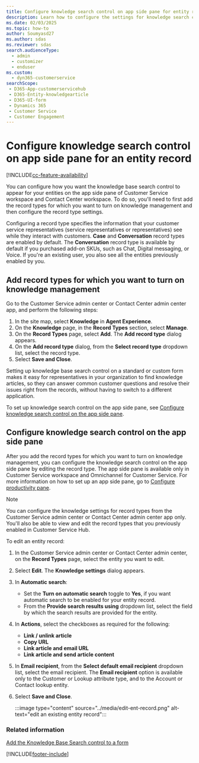 ```yaml
---
title: Configure knowledge search control on app side pane for entity records
description: Learn how to configure the settings for knowledge search control in Dynamics 365 Customer Service.
ms.date: 02/03/2025
ms.topic: how-to
author: Soumyasd27
ms.author: sdas
ms.reviewer: sdas
search.audienceType: 
  - admin
  - customizer
  - enduser
ms.custom: 
  - dyn365-customerservice
searchScope: 
 - D365-App-customerservicehub 
 - D365-Entity-knowledgearticle
 - D365-UI-form
 - Dynamics 365 
 - Customer Service 
 - Customer Engagement 
---
```


# Configure knowledge search control on app side pane for an entity record

[!INCLUDE[cc-feature-availability](../../includes/cc-feature-availability.md)]


You can configure how you want the knowledge base search control to appear for your entities on the app side pane of Customer Service workspace and Contact Center workspace. To do so, you'll need to first add the record types for which you want to turn on knowledge management and then configure the record type settings.

Configuring a record type specifies the information that your customer service representatives (service representatives or representatives) see while they interact with customers. **Case** and **Conversation** record types are enabled by default. The **Conversation** record type is available by default if you purchased add-on SKUs, such as Chat, Digital messaging, or Voice. If you're an existing user, you also see all the entities previously enabled by you.

## Add record types for which you want to turn on knowledge management

Go to the Customer Service admin center or Contact Center admin center app, and perform the following steps:

1. In the site map, select **Knowledge** in **Agent Experience**.
1. On the **Knowledge** page, in the **Record Types** section, select **Manage**.
1. On the **Record Types** page, select **Add**. The **Add record type** dialog appears.
1. On the **Add record type** dialog, from the **Select record type** dropdown list, select the record type.
1.	Select **Save and Close**.

Setting up knowledge base search control on a standard or custom form makes it easy for representatives in your organization to find knowledge articles, so they can answer common customer questions and resolve their issues right from the records, without having to switch to a different application.

To set up knowledge search control on the app side pane, see [Configure knowledge search control on the app side pane](#configure-knowledge-search-control-on-app-side-pane).


## Configure knowledge search control on the app side pane<a name="configure-knowledge-search-control-on-app-side-pane"></a>

After you add the record types for which you want to turn on knowledge management, you can configure the knowledge search control on the app side pane by editing the record type. The app side pane is available only in Customer Service workspace and Omnichannel for Customer Service. For more information on how to set up an app side pane, go to [Configure productivity pane](create-agent-experience-profile.md#assign-users-templates-configure-productivity-pane-channels).

> [!NOTE]
> You can configure the knowledge settings for record types from the Customer Service admin center or Contact Center admin center app only. You'll also be able to view and edit the record types that you previously enabled in Customer Service Hub.

To edit an entity record:

1. In the Customer Service admin center or Contact Center admin center, on the **Record Types** page, select the entity you want to edit.
1. Select **Edit**. The **Knowledge settings** dialog appears.
1. In **Automatic search**:
    - Set the **Turn on automatic search** toggle to **Yes**, if you want automatic search to be enabled for your entity record.
    - From the **Provide search results using** dropdown list, select the field by which the search results are provided for the entity.
1. In **Actions**, select the checkboxes as required for the following:
    * **Link / unlink article**
    * **Copy URL**
    * **Link article and email URL**
    * **Link article and send article content**
7.	In **Email recipient**, from the **Select default email recipient** dropdown list, select the email recipient.
    The **Email recipient** option is available only to the Customer or Lookup attribute type, and to the Account or Contact lookup entity.
8.	Select **Save and Close**.
  
    :::image type="content" source="../media/edit-ent-record.png" alt-text="edit an existing entity record":::


### Related information  

 [Add the Knowledge Base Search control to a form](add-knowledge-base-search-control-forms.md)


[!INCLUDE[footer-include](../../includes/footer-banner.md)]
